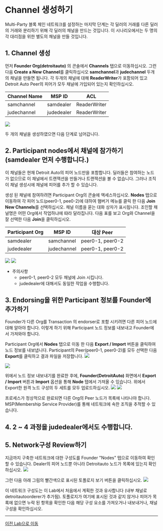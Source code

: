 #  Channel 생성하기

Multi-Party 블록 체인 네트워크를 설정하는 마지막 단계는 각 딜러의 거래를 다른 딜러의 거래와 분리하기 위해 각 딜러의 채널을 만드는 것입니다. 이 시나리오에서는 두 명의 각 대리점을 위한 별도의 채널을 만들 것입니다.

## 1. Channel 생성

먼저 **Founder Org(detroitauto)** 의 콘솔에서 **Channels** 탭으로 이동하십시오. 그런 다음 **Create a New Channel**를 클릭하십시오
**samchannel**과 **judechannel** 두개의 채널을 만들면 됩니다. 각 두개의 채널에 대해 **ReaderWriter**가 포함되어 있고 Detroit Auto Peer의 피어가 모두 채널에 가입되어 있는지 확인하십시오.
    
| Channel Name | MSP ID    | ACL         |
| ------------ | --------- | ----------- |
| samchannel   | samdealer | ReaderWriter|
| judechannel  | judedealer| ReaderWriter| 
    
![](images/create_newchannel.png)

두 개의 채널을 생성하였으면 다음 단계로 넘어갑니다.

## 2. Participant nodes에서 채널에 참가하기 (**samdealer** 먼저 수행합니다.)

이 채널들은 현재 Detroit Auto의 피어 노드만을 포함합니다. 딜러들은 참여하는 노드가 없으므로 이 채널에서 트랜잭션을 만들거나 트랜잭션을 볼 수 없습니다. 그러나 조직이 채널 생성시에 채널에 피어를 추가 할 수 있습니다.<br/>
    
생성 된 채널에 참여하려면 Participant Org의 콘솔에 액세스하십시오. 
**Nodes** 탭으로 이동하여 각 피어 노드(peer0-1, pee0-2)에 대하여 햄버거 메뉴를 클릭 한 다음 **Join New Channels**를 선택하십시오.
채널 이름을 묻는 대화 상자가 표시됩니다. 조인할 채널명은 어떤 Org에서 작업하냐에 땨라 달라집니다. 다음 표를 보고 Org와 Channel을 잘 선택한 다음 **Join**을 클릭하십시오.
    
| Participant Org | MSP ID     | 대상 Peer    |
| --------------- | ---------- | ----------- |
| samdealer       | samchannel | peer0-1, peer0-2|
| judedealer      | judechannel| peer0-1, peer0-2| 
    
![](images/join_channel_participant.png)
![](images/join_channel_participant2.png)

- 주의사항
    - peer0-1, peer0-2 모두 채널에 Join 시킵니다.   
    - judedealer에 대해서도 동일한 작업을 수행합니다.

## 3. Endorsing을 위한 Participant 정보를 Founder에 추가하기
   
Founder가 다른 Org를 Transaction 의 endorser로 포함 시키려면 다른 피어 노드에 대해 알아야 합니다. 이렇게 하기 위해 Participant 노드 정보를 내보내고 Founder에서 가져와야 합니다.

Participant Org에서 **Nodes** 탭으로 이동 한 다음 **Export / Import** 버튼을 클릭하여 노드 정보를 내보냅니다. Participant의 Peer(peer0-1, peer0-2)를 모두 선택한 다음 **Export**를 클릭하고 결과 파일을 저장합니다.
![](images/participant_export1.png)

![](images/participant_export2.png)

위에서 노드 정보 내보내기를 완료한 후에, **Founder(DetroitAuto)** 화면에서 **Export / Import** 버튼과 **Import** 옵션을 통해 **Node** 탭에서 가져올 수 있습니다. 위에서 Export한 원격 노드 구성의 두 세트를 모두 업로드하십시오. 
![](images/founder_import_participant1.png)
![](images/founder_import_participant2.png)

프로세스가 정상적으로 완료되면 다른 Org의 Peer 노드가 목록에 나타나야 합니다. MSP(Membership Service Provider)를 통해 네트워크에 속한 조직을 추적할 수 있습니다.

## 4. 2 ~ 4 과정을 **judedealer**에서도 수행합니다.

## 5. Network구성 Review하기
지금까지 구축한 네트워크에 대한 구성도를 Founder "Nodes" 탭으로 이동하여 확인할 수 있습니다. Dealer의 피어 노드뿐 아니라 Detroitauto 노드가 목록에 있는지 확인하십시오. 
![](images/founder_import_participant3.png)

그런 다음 아래 그림의 빨간색으로 표시된 토폴로지 보기 버튼을 클릭하십시오.
![](images/founder_node_tree.png)

이 네트워크 구성도는 이 Lab에서 처음에서 계획한 것과 유사합니다 (내부 채널로 detroitautoorderer가 추가됨). 토폴로지가 여기에 표시된 것과 같지 않거나 피어가 목록에 없으면 누락 된 항목을 확인한 다음 해당 구성 요소를 가져오거나 내보내거나, 채널 구성을 확인하십시오.

---
[이전 Lab으로 이동](README.md)
